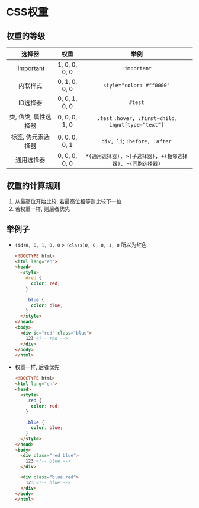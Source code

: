 # CSS权重

## 权重的等级

  | 选择器 | 权重 | 举例 |
  | :----: | :-----: | :----: |
  | !important | 1, 0, 0, 0, 0 | `!important` |
  | 内联样式 | 0, 1, 0, 0, 0 | `style="color: #ff0000"` |
  | ID选择器 | 0, 0, 1, 0, 0 | `#test` |
  | 类, 伪类, 属性选择器 | 0, 0, 0, 1, 0 | `.test` `:hover, :first-child`, `input[type="text"]` |
  | 标签, 伪元素选择器 | 0, 0, 0, 0, 1 | `div, li`; `:before, :after` |
  | 通用选择器 | 0, 0, 0, 0, 0 | `*(通用选择器), >(子选择器), +(相邻选择器), ~(同胞选择器)` |

## 权重的计算规则

1. 从最高位开始比较, 若最高位相等则比较下一位
2. 若权重一样, 则后者优先

## 举例子

* `(id)0, 0, 1, 0, 0` > `(class)0, 0, 0, 1, 0` 所以为红色

  ```html
  <!DOCTYPE html>
  <html lang="en">
  <head>
    <style>
      #red {
        color: red;
      }

      .blue {
        color: blue;
      }
    </style>
  </head>
  <body>
    <div id="red" class="blue">
      123 <!-- red -->
    </div>
  </body>
  </html>
  ```

* 权重一样, 后者优先

  ```html
  <!DOCTYPE html>
  <html lang="en">
  <head>
    <style>
      .red {
        color: red;
      }

      .blue {
        color: blue;
      }
    </style>
  </head>
  <body>
    <div class="red blue">
      123 <!-- blue -->
    </div>

    <div class="blue red">
      123 <!-- blue -->
    </div>
  </body>
  </html>
  ```
